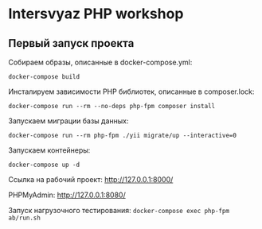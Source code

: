 # Intersvyaz PHP workshop

## Первый запуск проекта
Собираем образы, описанные в docker-compose.yml:

```docker-compose build```

Инсталируем зависимости PHP библиотек, описанные в composer.lock:

```docker-compose run --rm --no-deps php-fpm composer install```

Запускаем миграции базы данных:

```docker-compose run --rm php-fpm ./yii migrate/up --interactive=0```


Запускаем контейнеры:

```docker-compose up -d```


Ссылка на рабочий проект: http://127.0.0.1:8000/

PHPMyAdmin: http://127.0.0.1:8080/


Запуск нагрузочного тестирования: 
```docker-compose exec php-fpm ab/run.sh```
